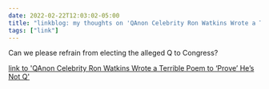 ```yaml
---
date: 2022-02-22T12:03:02-05:00
title: "linkblog: my thoughts on 'QAnon Celebrity Ron Watkins Wrote a Terrible Poem to ‘Prove’ He’s Not Q'"
tags: ["link"]
---
```

Can we please refrain from electing the alleged Q to Congress?
 
[link to 'QAnon Celebrity Ron Watkins Wrote a Terrible Poem to ‘Prove’ He’s Not Q'](https://www.vice.com/en/article/jgmb7d/ron-watkins-q-drops)
